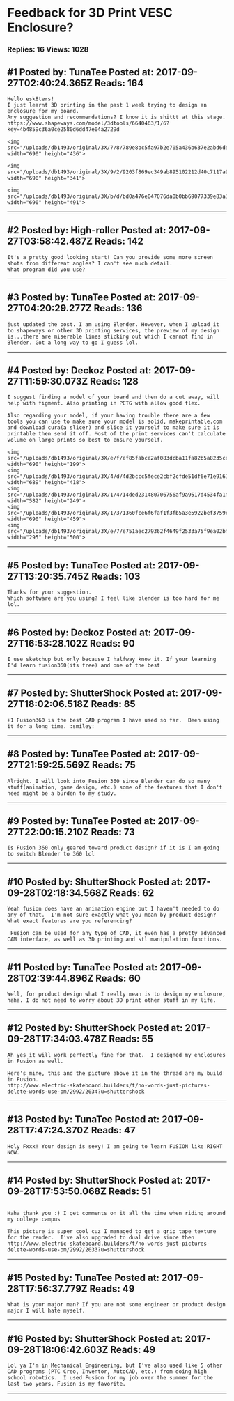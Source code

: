 # Feedback for 3D Print VESC Enclosure?

### Replies: 16 Views: 1028

## \#1 Posted by: TunaTee Posted at: 2017-09-27T02:40:24.365Z Reads: 164

```
Hello esk8ters!
I just learnt 3D printing in the past 1 week trying to design an enclosure for my board.
Any suggestion and recommendations? I know it is shittt at this stage. 
https://www.shapeways.com/model/3dtools/6640463/1/6?key=4b4859c36a0ce2580d6dd47e04a2729d

<img src="/uploads/db1493/original/3X/7/8/789e8bc5fa97b2e705a436b637e2abd6de1c3d25.PNG" width="690" height="436">

<img src="/uploads/db1493/original/3X/9/2/9203f869ec349ab895102212d40c7117a95739fc.PNG" width="690" height="341">

<img src="/uploads/db1493/original/3X/b/d/bd0a476e047076da0b0bb69077339e83a3bd2ccc.PNG" width="690" height="491">
```

---
## \#2 Posted by: High-roller Posted at: 2017-09-27T03:58:42.487Z Reads: 142

```
It's a pretty good looking start! Can you provide some more screen shots from different angles? I can't see much detail.
What program did you use?
```

---
## \#3 Posted by: TunaTee Posted at: 2017-09-27T04:20:29.277Z Reads: 136

```
just updated the post. I am using Blender. However, when I upload it to shapeways or other 3D printing services, the preview of my design is...there are miserable lines sticking out which I cannot find in Blender. Got a long way to go I guess lol.
```

---
## \#4 Posted by: Deckoz Posted at: 2017-09-27T11:59:30.073Z Reads: 128

```
I suggest finding a model of your board and then do a cut away, will help with figment. Also printing in PETG with allow good flex.

Also regarding your model, if your having trouble there are a few tools you can use to make sure your model is solid, makeprintable.com and download cura(a slicer) and slice it yourself to make sure it is printable then send it off. Most of the print services can't calculate volume on large prints so best to ensure yourself.

<img src="/uploads/db1493/original/3X/e/f/ef85fabce2af083dcba11fa82b5a8235ce587672.png" width="690" height="199">
<img src="/uploads/db1493/original/3X/4/d/4d2bccc5fece2cbf2cfde51df6e71e9161d50188.png" width="689" height="418">
<img src="/uploads/db1493/original/3X/1/4/14ded231480706756af9a9517d4534fa1f70c376.png" width="582" height="249">
<img src="/uploads/db1493/original/3X/1/3/1360fce6f6faf1f3fb5a3e5922bef3759c67f234.jpg" width="690" height="459">
<img src="/uploads/db1493/original/3X/e/7/e751aec279362f4649f2533a75f9ea02bf3c9454.jpeg" width="295" height="500">
```

---
## \#5 Posted by: TunaTee Posted at: 2017-09-27T13:20:35.745Z Reads: 103

```
Thanks for your suggestion. 
Which software are you using? I feel like blender is too hard for me lol.
```

---
## \#6 Posted by: Deckoz Posted at: 2017-09-27T16:53:28.102Z Reads: 90

```
I use sketchup but only because I halfway know it. If your learning I'd learn fusion360(its free) and one of the best
```

---
## \#7 Posted by: ShutterShock Posted at: 2017-09-27T18:02:06.518Z Reads: 85

```
+1 Fusion360 is the best CAD program I have used so far.  Been using it for a long time. :smiley:
```

---
## \#8 Posted by: TunaTee Posted at: 2017-09-27T21:59:25.569Z Reads: 75

```
Alright. I will look into Fusion 360 since Blender can do so many stuff(animation, game design, etc.) some of the features that I don't need might be a burden to my study.
```

---
## \#9 Posted by: TunaTee Posted at: 2017-09-27T22:00:15.210Z Reads: 73

```
Is Fusion 360 only geared toward product design? if it is I am going to switch Blender to 360 lol
```

---
## \#10 Posted by: ShutterShock Posted at: 2017-09-28T02:18:34.568Z Reads: 62

```
Yeah fusion does have an animation engine but I haven't needed to do any of that.  I'm not sure exactly what you mean by product design?  What exact features are you referencing?

 Fusion can be used for any type of CAD, it even has a pretty advanced CAM interface, as well as 3D printing and stl manipulation functions.
```

---
## \#11 Posted by: TunaTee Posted at: 2017-09-28T02:39:44.896Z Reads: 60

```
Well, for product design what I really mean is to design my enclosure, haha. I do not need to worry about 3D print other stuff in my life.
```

---
## \#12 Posted by: ShutterShock Posted at: 2017-09-28T17:34:03.478Z Reads: 55

```
Ah yes it will work perfectly fine for that.  I designed my enclosures in Fusion as well.

Here's mine, this and the picture above it in the thread are my build in Fusion.
http://www.electric-skateboard.builders/t/no-words-just-pictures-delete-words-use-pm/2992/2034?u=shuttershock
```

---
## \#13 Posted by: TunaTee Posted at: 2017-09-28T17:47:24.370Z Reads: 47

```
Holy Fxxx! Your design is sexy! I am going to learn FUSION like RIGHT NOW.
```

---
## \#14 Posted by: ShutterShock Posted at: 2017-09-28T17:53:50.068Z Reads: 51

```

Haha thank you :) I get comments on it all the time when riding around my college campus

This picture is super cool cuz I managed to get a grip tape texture for the render.  I've also upgraded to dual drive since then
http://www.electric-skateboard.builders/t/no-words-just-pictures-delete-words-use-pm/2992/2033?u=shuttershock
```

---
## \#15 Posted by: TunaTee Posted at: 2017-09-28T17:56:37.779Z Reads: 49

```
What is your major man? If you are not some engineer or product design major I will hate myself.
```

---
## \#16 Posted by: ShutterShock Posted at: 2017-09-28T18:06:42.603Z Reads: 49

```
Lol ya I'm in Mechanical Engineering, but I've also used like 5 other CAD programs (PTC Creo, Inventor, AutoCAD, etc.) from doing high school robotics.  I used Fusion for my job over the summer for the last two years, Fusion is my favorite.
```

---
